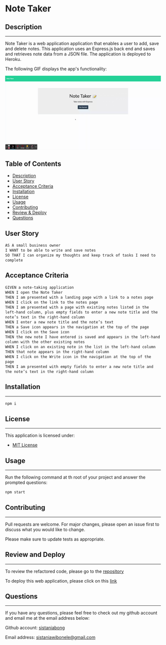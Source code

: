 # Note Taker

## Description
--------------
Note Taker is a web application application that enables a user to add, save and delete notes. This application uses an Express.js back end and saves and retrieves note data from a JSON file. The application is deployed to Heroku.

The following GIF displays the app's functionality:

![note-taker-demo](./images/note-taker.gif)

## Table of Contents

- [Description](#description)
- [User Story](#user-story)
- [Acceptance Criteria](#acceptance-criteria)
- [Installation](#installation)
- [License](#license)
- [Usage](#usage)
- [Contributing](#contributing)
- [Review & Deploy](#review-and-deploy)
- [Questions](#questions)


## User Story

```
AS A small business owner
I WANT to be able to write and save notes
SO THAT I can organize my thoughts and keep track of tasks I need to complete
```


## Acceptance Criteria

```
GIVEN a note-taking application
WHEN I open the Note Taker
THEN I am presented with a landing page with a link to a notes page
WHEN I click on the link to the notes page
THEN I am presented with a page with existing notes listed in the left-hand column, plus empty fields to enter a new note title and the note’s text in the right-hand column
WHEN I enter a new note title and the note’s text
THEN a Save icon appears in the navigation at the top of the page
WHEN I click on the Save icon
THEN the new note I have entered is saved and appears in the left-hand column with the other existing notes
WHEN I click on an existing note in the list in the left-hand column
THEN that note appears in the right-hand column
WHEN I click on the Write icon in the navigation at the top of the page
THEN I am presented with empty fields to enter a new note title and the note’s text in the right-hand column
```

## Installation
---
```bash
npm i
```

## License
---
This application is licensed under:

- [MIT License](https://choosealicense.com/licenses/mit/)


## Usage
---
Run the following command at th root of your project and answer the prompted questions:

```bash
npm start
```

## Contributing
---
Pull requests are welcome. For major changes, please open an issue first to discuss what you would like to change.

Please make sure to update tests as appropriate.

## Review and Deploy
---
To review the refactored code, please go to the [repository](https://github.com/sistaniabong/note-taker)

To deploy this web application, please click on this [link](https://sheltered-river-05532.herokuapp.com/)


## Questions
---
If you have any questions, please feel free to check out my github account and email me at the email address below:

Github account: [sistaniabong](https://github.com/sistaniabong)

Email address: sistaniawibonele@gmail.com